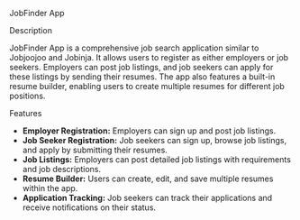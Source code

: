 
JobFinder App

Description

JobFinder App is a comprehensive job search application similar to Jobjoojoo and Jobinja. It allows users to register as either employers or job seekers. Employers can post job listings, and job seekers can apply for these listings by sending their resumes. The app also features a built-in resume builder, enabling users to create multiple resumes for different job positions.

Features

- **Employer Registration:** Employers can sign up and post job listings.
- **Job Seeker Registration:** Job seekers can sign up, browse job listings, and apply by submitting their resumes.
- **Job Listings:** Employers can post detailed job listings with requirements and job descriptions.
- **Resume Builder:** Users can create, edit, and save multiple resumes within the app.
- **Application Tracking:** Job seekers can track their applications and receive notifications on their status.
